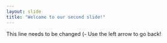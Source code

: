 ```yaml
---
layout: slide
title: "Welcome to our second slide!"
---
```

This line needs to be changed (-
Use the left arrow to go back!
